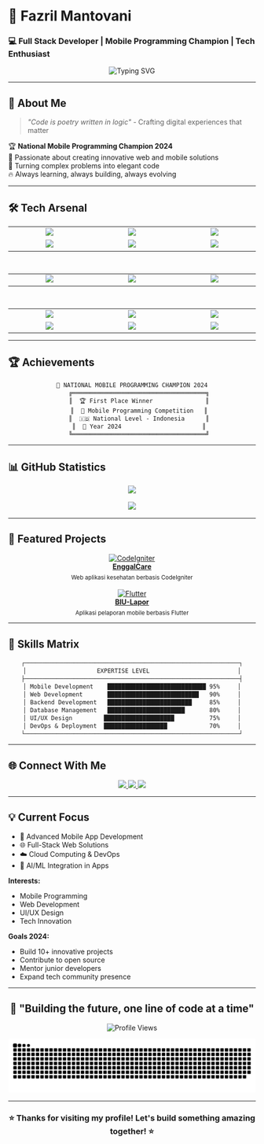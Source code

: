 # 🚀 Fazril Mantovani
### 💻 Full Stack Developer | Mobile Programming Champion | Tech Enthusiast

<div align="center">

![Typing SVG][def]

</div>

---

## 🎯 About Me

> *"Code is poetry written in logic"* - Crafting digital experiences that matter

🏆 **National Mobile Programming Champion 2024**  
🌟 Passionate about creating innovative web and mobile solutions  
🎨 Turning complex problems into elegant code  
🔥 Always learning, always building, always evolving  

---

## 🛠️ Tech Arsenal
<div align="center"> <table> <tr> <td align="center" width="200"> <img src="https://img.shields.io/badge/PHP-777BB4?style=for-the-badge&logo=php&logoColor=white"/><br><b></b> </td> <td align="center" width="200"> <img src="https://img.shields.io/badge/Java-ED8B00?style=for-the-badge&logo=openjdk&logoColor=white"/><br><b></b> </td> <td align="center" width="200"> <img src="https://img.shields.io/badge/JavaScript-F7DF1E?style=for-the-badge&logo=javascript&logoColor=black"/><br><b></b> </td> </tr> <tr> <td align="center"> <img src="https://img.shields.io/badge/C%2B%2B-00599C?style=for-the-badge&logo=c%2B%2B&logoColor=white"/><br><b></b> </td> <td align="center"> <img src="https://img.shields.io/badge/Python-3776AB?style=for-the-badge&logo=python&logoColor=white"/><br><b></b> </td> <td align="center"> <img src="https://img.shields.io/badge/Dart-0175C2?style=for-the-badge&logo=dart&logoColor=white"/><br><b></b> </td> </tr> </table> <br> <table> <tr> <td align="center" width="200"> <img src="https://img.shields.io/badge/HTML5-E34F26?style=for-the-badge&logo=html5&logoColor=white"/><br><b></b> </td> <td align="center" width="200"> <img src="https://img.shields.io/badge/CSS3-1572B6?style=for-the-badge&logo=css3&logoColor=white"/><br><b></b> </td> <td align="center" width="200"> <img src="https://img.shields.io/badge/Flutter-02569B?style=for-the-badge&logo=flutter&logoColor=white"/><br><b></b> </td> </tr> </table> <br> <table> <tr> <td align="center" width="200"> <img src="https://img.shields.io/badge/VS%20Code-007ACC?style=for-the-badge&logo=visual-studio-code&logoColor=white"/><br><b></b> </td> <td align="center" width="200"> <img src="https://img.shields.io/badge/NetBeans-1B6AC6?style=for-the-badge&logo=apache-netbeans-ide&logoColor=white"/><br><b></b> </td> <td align="center" width="200"> <img src="https://img.shields.io/badge/Laragon-0E83CD?style=for-the-badge&logo=laragon&logoColor=white"/><br><b></b> </td> </tr> <tr> <td align="center"> <img src="https://img.shields.io/badge/XAMPP-FB7A24?style=for-the-badge&logo=xampp&logoColor=white"/><br><b></b> </td> <td align="center"> <img src="https://img.shields.io/badge/Firebase-FFCA28?style=for-the-badge&logo=firebase&logoColor=black"/><br><b></b> </td> <td align="center"> <img src="https://img.shields.io/badge/SQLite-003B57?style=flat&logo=sqlite&logoColor=white"/><br><b></b> </td> </tr> </table> </div>

---

## 🏆 Achievements

<div align="center">

```
🥇 NATIONAL MOBILE PROGRAMMING CHAMPION 2024
    ╔══════════════════════════════════════╗
    ║  🏆 First Place Winner               ║
    ║  📱 Mobile Programming Competition   ║
    ║  🇮🇩 National Level - Indonesia      ║
    ║  📅 Year 2024                       ║
    ╚══════════════════════════════════════╝
```

</div>

---

## 📊 GitHub Statistics

<div align="center">

<p>


  <img height="160em" src="https://github-readme-stats.vercel.app/api/top-langs/?username=Fazril210&layout=compact&langs_count=8&theme=tokyonight"/>
</p>
<p>
  <img height="160em" src="https://github-readme-streak-stats.herokuapp.com/?user=Fazril210&theme=tokyonight"/>
</p>

</div>

---

## 🌟 Featured Projects

<div align="center">

<a href="https://github.com/Fazril210/EnggalCare" target="_blank">
  <img src="https://img.shields.io/badge/CodeIgniter-%23EF4223.svg?style=for-the-badge&logo=codeIgniter&logoColor=white" alt="CodeIgniter"/>
  <br>
  <b>EnggalCare</b>
</a>
<br>
<sub>Web aplikasi kesehatan berbasis CodeIgniter</sub>
<br><br>

<a href="https://github.com/Fazril210/BIU-Lapor" target="_blank">
  <img src="https://img.shields.io/badge/Flutter-%2302569B.svg?style=for-the-badge&logo=Flutter&logoColor=white" alt="Flutter"/>
  <br>
  <b>BIU-Lapor</b>
</a>
<br>
<sub>Aplikasi pelaporan mobile berbasis Flutter</sub>

</div>

---

## 🎯 Skills Matrix

<div align="center">

```
┌─────────────────────────────────────────────────────────────┐
│                    EXPERTISE LEVEL                         │
├─────────────────────────────────────────────────────────────┤
│ Mobile Development    ████████████████████████████ 95%     │
│ Web Development       ██████████████████████████   90%     │
│ Backend Development   ████████████████████████     85%     │
│ Database Management   ██████████████████████       80%     │
│ UI/UX Design         ████████████████████          75%     │
│ DevOps & Deployment  ██████████████████            70%     │
└─────────────────────────────────────────────────────────────┘
```

</div>

---

## 🌐 Connect With Me

<div align="center">

<p>
  <a href="https://www.instagram.com/fazrilmntv_/" target="_blank">
    <img src="https://img.shields.io/badge/Instagram-E4405F?style=for-the-badge&logo=instagram&logoColor=white"/>
  </a>
  <a href="https://www.linkedin.com/in/fazril-m-1926a8218/" target="_blank">
    <img src="https://img.shields.io/badge/LinkedIn-0077B5?style=for-the-badge&logo=linkedin&logoColor=white"/>
  </a>
  <a href="https://github.com/Fazril210" target="_blank">
    <img src="https://img.shields.io/badge/GitHub-100000?style=for-the-badge&logo=github&logoColor=white"/>
  </a>
</p>

</div>

---

## 💡 Current Focus

- 🚀 Advanced Mobile App Development
- 🌐 Full-Stack Web Solutions
- ☁️ Cloud Computing & DevOps
- 🤖 AI/ML Integration in Apps

**Interests:**
- Mobile Programming
- Web Development
- UI/UX Design
- Tech Innovation

**Goals 2024:**
- Build 10+ innovative projects
- Contribute to open source
- Mentor junior developers
- Expand tech community presence

---

<div align="center">

## 🚀 "Building the future, one line of code at a time"

![Profile Views](https://komarev.com/ghpvc/?username=Fazril210&color=00D4FF&style=for-the-badge)

<img src="https://raw.githubusercontent.com/Platane/snk/output/github-contribution-grid-snake.svg" alt="Snake eating my contributions" />

---

### ⭐ Thanks for visiting my profile! Let's build something amazing together! ⭐

</div>

[def]: https://readme-typing-svg.herokuapp.com?font=JetBrains+Mono&weight=600&size=28&duration=3000&pause=1000&color=00D4FF&center=true&vCenter=true&random=false&width=600&height=70&lines=Welcome+to+my+Digital+Universe+🌌;Building+Tomorrow's+Applications+🚀;Mobile+and+Web+Programming+Expert+💻
